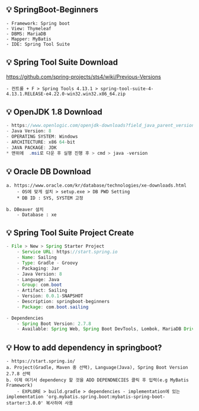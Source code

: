 ## 💡 SpringBoot-Beginners
    - Framework: Spring boot
    - View: Thymeleaf
    - DBMS: MariaDB
    - Mapper: MyBatis
    - IDE: Spring Tool Suite
    
## 💡 Spring Tool Suite Download 
https://github.com/spring-projects/sts4/wiki/Previous-Versions

    - 컨트롤 + F > Spring Tools 4.13.1 > spring-tool-suite-4-4.13.1.RELEASE-e4.22.0-win32.win32.x86_64.zip
    
## 💡 OpenJDK 1.8 Download
```java
- https://www.openlogic.com/openjdk-downloads?field_java_parent_version_target_id=416&field_operating_system_target_id=436&field_architecture_target_id=391&field_java_package_target_id=396
- Java Version: 8
- OPERATING SYSTEM: Windows
- ARCHITECTURE: x86 64-bit
- JAVA PACKAGE: JDK
* 맨위에  .msi로 다운 후 실행 진행 후 > cmd > java -version
```    
   
## 💡 Oracle DB Download
    a. https://www.oracle.com/kr/database/technologies/xe-downloads.html
        - OS에 맞게 설치 > setup.exe > DB PWD Setting
        * DB ID : SYS, SYSTEM 고정
        
    b. DBeaver 설치
        - Database : xe
            
## 💡 Spring Tool Suite Project Create
```java
- File > New > Spring Starter Project
    - Service URL: https://start.spring.io
    - Name: Sailing
    - Type: Gradle - Groovy 
    - Packaging: Jar
    - Java Version: 8
    - Language: Java
    - Group: com.boot
    - Artifact: Sailing
    - Version: 0.0.1-SNAPSHOT
    - Description: springboot-beginners
    - Package: com.boot.sailing
    
- Dependencies
    - Spring Boot Version: 2.7.8
    - Available: Spring Web, Spring Boot DevTools, Lombok, MariaDB Driver, Thymeleaf > Finish
```

## 💡 How to add dependency in springboot?
    - https://start.spring.io/
    a. Project(Gradle, Maven 중 선택), Language(Java), Spring Boot Version 2.7.8 선택 
    b. 이제 여기서 dependency 할 것을 ADD DEPENDNECIES 클릭 후 입력(e.g MyBatis Framework)
        - EXPLORE > build.gradle > dependencies - implementation에 있는 implementation 'org.mybatis.spring.boot:mybatis-spring-boot-starter:3.0.0' 복사하여 사용
        
        